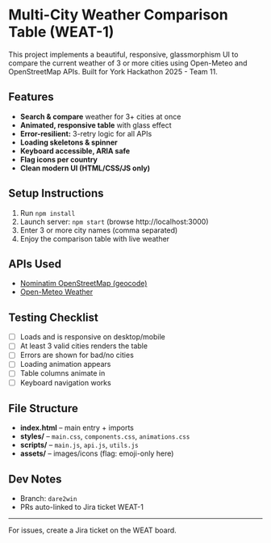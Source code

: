# Multi-City Weather Comparison Table (WEAT-1)

This project implements a beautiful, responsive, glassmorphism UI to compare the current weather of 3 or more cities using Open-Meteo and OpenStreetMap APIs. Built for York Hackathon 2025 - Team 11.

## Features
- **Search & compare** weather for 3+ cities at once
- **Animated, responsive table** with glass effect
- **Error-resilient:** 3-retry logic for all APIs
- **Loading skeletons & spinner**
- **Keyboard accessible, ARIA safe**
- **Flag icons per country**
- **Clean modern UI (HTML/CSS/JS only)**

## Setup Instructions
1. Run `npm install`
2. Launch server: `npm start` (browse http://localhost:3000)
3. Enter 3 or more city names (comma separated)
4. Enjoy the comparison table with live weather

## APIs Used
- [Nominatim OpenStreetMap (geocode)](https://nominatim.openstreetmap.org/)
- [Open-Meteo Weather](https://open-meteo.com/)

## Testing Checklist
- [ ] Loads and is responsive on desktop/mobile
- [ ] At least 3 valid cities renders the table
- [ ] Errors are shown for bad/no cities
- [ ] Loading animation appears
- [ ] Table columns animate in
- [ ] Keyboard navigation works

## File Structure
- **index.html** – main entry + imports
- **styles/** – `main.css`, `components.css`, `animations.css`
- **scripts/** – `main.js`, `api.js`, `utils.js`
- **assets/** – images/icons (flag: emoji-only here)

## Dev Notes
- Branch: `dare2win`
- PRs auto-linked to Jira ticket WEAT-1

---
For issues, create a Jira ticket on the WEAT board.
